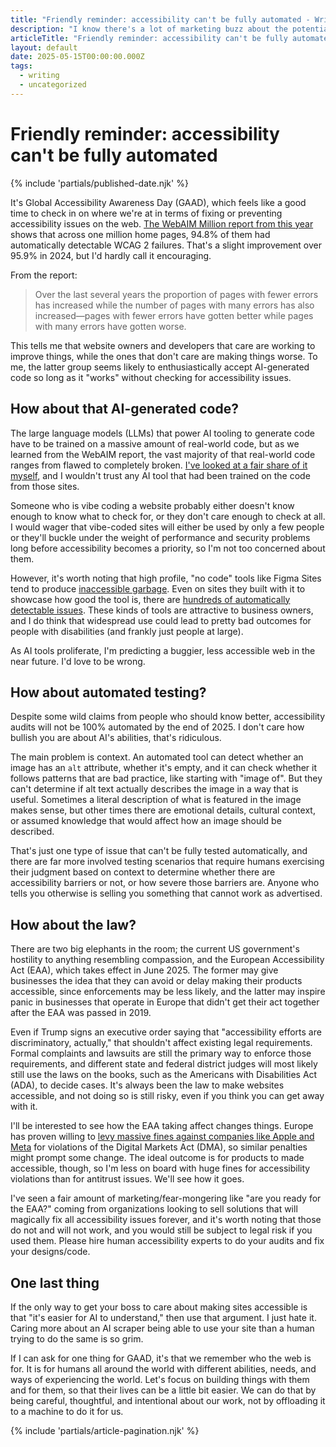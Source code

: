 ```yaml
---
title: "Friendly reminder: accessibility can't be fully automated - Writing - Dustin Whisman"
description: "I know there's a lot of marketing buzz about the potential for AI to solve accessibility forever, but so far, not so good."
articleTitle: "Friendly reminder: accessibility can't be fully automated"
layout: default
date: 2025-05-15T00:00:00.000Z
tags:
  - writing
  - uncategorized
---
```


# Friendly reminder: accessibility can't be fully automated

{% include 'partials/published-date.njk' %}

It's Global Accessibility Awareness Day (GAAD), which feels like a good time to check in on where we're at in terms of fixing or preventing accessibility issues on the web. [The WebAIM Million report from this year](https://webaim.org/projects/million/) shows that across one million home pages, 94.8% of them had automatically detectable WCAG 2 failures. That's a slight improvement over 95.9% in 2024, but I'd hardly call it encouraging.

From the report:

> Over the last several years the proportion of pages with fewer errors has increased while the number of pages with many errors has also increased—pages with fewer errors have gotten better while pages with many errors have gotten worse.

This tells me that website owners and developers that care are working to improve things, while the ones that don't care are making things worse. To me, the latter group seems likely to enthusiastically accept AI-generated code so long as it "works" without checking for accessibility issues.

## How about that AI-generated code?

The large language models (LLMs) that power AI tooling to generate code have to be trained on a massive amount of real-world code, but as we learned from the WebAIM report, the vast majority of that real-world code ranges from flawed to completely broken. [I've looked at a fair share of it myself](/writing/accessibility-top-100/), and I wouldn't trust any AI tool that had been trained on the code from those sites.

Someone who is vibe coding a website probably either doesn't know enough to know what to check for, or they don't care enough to check at all. I would wager that vibe-coded sites will either be used by only a few people or they'll buckle under the weight of performance and security problems long before accessibility becomes a priority, so I'm not too concerned about them.

However, it's worth noting that high profile, "no code" tools like Figma Sites tend to produce [inaccessible garbage](https://www.joedolson.com/2025/05/the-true-path-to-garbage-code-figma-sites/). Even on sites they built with it to showcase how good the tool is, there are [hundreds of automatically detectable issues](https://adrianroselli.com/2025/05/do-not-publish-your-designs-on-the-web-with-figma-sites.html). These kinds of tools are attractive to business owners, and I do think that widespread use could lead to pretty bad outcomes for people with disabilities (and frankly just people at large).

As AI tools proliferate, I'm predicting a buggier, less accessible web in the near future. I'd love to be wrong.

## How about automated testing?

Despite some wild claims from people who should know better, accessibility audits will not be 100% automated by the end of 2025. I don't care how bullish you are about AI's abilities, that's ridiculous.

The main problem is context. An automated tool can detect whether an image has an `alt` attribute, whether it's empty, and it can check whether it follows patterns that are bad practice, like starting with "image of". But they can't determine if alt text actually describes the image in a way that is useful. Sometimes a literal description of what is featured in the image makes sense, but other times there are emotional details, cultural context, or assumed knowledge that would affect how an image should be described.

That's just one type of issue that can't be fully tested automatically, and there are far more involved testing scenarios that require humans exercising their judgment based on context to determine whether there are accessibility barriers or not, or how severe those barriers are. Anyone who tells you otherwise is selling you something that cannot work as advertised.

## How about the law?

There are two big elephants in the room; the current US government's hostility to anything resembling compassion, and the European Accessibility Act (EAA), which takes effect in June 2025. The former may give businesses the idea that they can avoid or delay making their products accessible, since enforcements may be less likely, and the latter may inspire panic in businesses that operate in Europe that didn't get their act together after the EAA was passed in 2019.

Even if Trump signs an executive order saying that "accessibility efforts are discriminatory, actually," that shouldn't affect existing legal requirements. Formal complaints and lawsuits are still the primary way to enforce those requirements, and different state and federal district judges will most likely still use the laws on the books, such as the Americans with Disabilities Act (ADA), to decide cases. It's always been the law to make websites accessible, and not doing so is still risky, even if you think you can get away with it.

I'll be interested to see how the EAA taking affect changes things. Europe has proven willing to [levy massive fines against companies like Apple and Meta](https://arstechnica.com/tech-policy/2025/04/apple-and-meta-furious-at-eu-over-fines-totaling-e700-million/) for violations of the Digital Markets Act (DMA), so similar penalties might prompt some change. The ideal outcome is for products to made accessible, though, so I'm less on board with huge fines for accessibility violations than for antitrust issues. We'll see how it goes.

I've seen a fair amount of marketing/fear-mongering like "are you ready for the EAA?" coming from organizations looking to sell solutions that will magically fix all accessibility issues forever, and it's worth noting that those do not and will not work, and you would still be subject to legal risk if you used them. Please hire human accessibility experts to do your audits and fix your designs/code.

## One last thing

If the only way to get your boss to care about making sites accessible is that "it's easier for AI to understand," then use that argument. I just hate it. Caring more about an AI scraper being able to use your site than a human trying to do the same is so grim.

If I can ask for one thing for GAAD, it's that we remember who the web is for. It is for humans all around the world with different abilities, needs, and ways of experiencing the world. Let's focus on building things with them and for them, so that their lives can be a little bit easier. We can do that by being careful, thoughtful, and intentional about our work, not by offloading it to a machine to do it for us.

{% include 'partials/article-pagination.njk' %}
